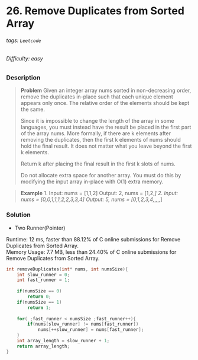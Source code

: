# 26. Remove Duplicates from Sorted Array
###### tags: `Leetcode`
###### Difficulty: easy
### Description

>**Problem**
>Given an integer array nums sorted in non-decreasing order, remove the duplicates in-place such that each unique element appears only once. The relative order of the elements should be kept the same.
>
>Since it is impossible to change the length of the array in some languages, you must instead have the result be placed in the first part of the array nums. More formally, if there are k elements after removing the duplicates, then the first k elements of nums should hold the final result. It does not matter what you leave beyond the first k elements.
>
>Return k after placing the final result in the first k slots of nums.
>
>Do not allocate extra space for another array. You must do this by modifying the input array in-place with O(1) extra memory.

>**Example**
>1.
>Input: nums = [1,1,2]
Output: 2, nums = [1,2,_]
>2.
>Input: nums = [0,0,1,1,1,2,2,3,3,4]
Output: 5, nums = [0,1,2,3,4,_,_,_,_,_]



### Solution 
* Two Runner(Pointer)

Runtime: 12 ms, faster than 88.12% of C online submissions for Remove Duplicates from Sorted Array.  
Memory Usage: 7.7 MB, less than 24.40% of C online submissions for Remove Duplicates from Sorted Array.  

```c
int removeDuplicates(int* nums, int numsSize){
    int slow_runner = 0;
    int fast_runner = 1;
    
    if(numsSize == 0)
        return 0;
    if(numsSize == 1)
        return 1;
    
    for( ;fast_runner < numsSize ;fast_runner++){
        if(nums[slow_runner] != nums[fast_runner])   
            nums[++slow_runner] = nums[fast_runner];              
    }
    int array_length = slow_runner + 1;
    return array_length;
}
```
